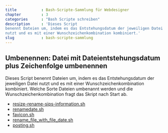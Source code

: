 ```yaml
---
title           : Bash-Scripte-Sammlung für Webdesigner
chapter         : 3
categories      : "Bash Scripte schreiben"
description     : 'Dieses Script
benennt Dateien um, indem es das Entstehungsdatum der jeweiligen Datei
nutzt und es mit einer Wunschzeichenkombination kombiniert.'
slug            : bash-scripte-sammlung
---
```

## Umbenennen: Datei mit Dateientstehungsdatum plus Zeichenfolge umbenennen

Dieses Script benennt Dateien um, indem es das Entstehungsdatum der
jeweiligen Datei nutzt und es mit einer Wunschzeichenkombination
kombiniert. Welche Sorte Dateien umbenannt werden und die
Wunschzeichenkombination fragt das Skript nach Start ab.
<!--more-->

  - [resize-rename-sips-information.sh](https://gist.github.com/Phlow/18e8fa9e436855242a7a04943596147a)
  - [renamedate.sh](https://gist.github.com/Phlow/648c70613f0be97d0b6ebb5b42f7181d)
  - [favicon.sh](https://gist.github.com/Phlow/ede770e58059d7b8cc7a26c7e0c1a36d)
  - [rename\_file\_with\_file\_date.sh](https://gist.github.com/Phlow/896649b31202cc888f0819b3d266496d)
  - [posting.sh](https://gist.github.com/Phlow/59625dc4afd85560ed667f8423958b64)
